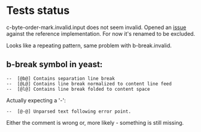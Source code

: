 # Tests status
c-byte-order-mark.invalid.input does not seem invalid.
Opened an [issue](https://github.com/orenbenkiki/yamlreference/issues/7) against the reference implementation.
For now it's renamed to be excluded.

Looks like a repeating pattern, same problem with b-break.invalid.


## b-break symbol in yeast:
    --  [@b@] Contains separation line break
    --  [@L@] Contains line break normalized to content line feed
    --  [@l@] Contains line break folded to content space
    
Actually expecting a '-':

    --  [@-@] Unparsed text following error point.
    
Either the comment is wrong or, more likely - something is still missing.